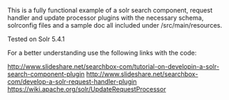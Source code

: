 This is a fully functional example of a solr search component, request handler and update processor plugins with the necessary schema, solrconfig files and a sample doc all included under /src/main/resources.

Tested on Solr 5.4.1

For a better understanding use the following links with the code: 

http://www.slideshare.net/searchbox-com/tutorial-on-developin-a-solr-search-component-plugin
http://www.slideshare.net/searchbox-com/develop-a-solr-request-handler-plugin
https://wiki.apache.org/solr/UpdateRequestProcessor
